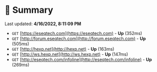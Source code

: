 # 📖 Summary
Last updated: **4/16/2022, 8:11:09 PM**

- `GET` [https://eseqtech.com](https://eseqtech.com) - **Up** (352ms)
- `GET` [http://forum.eseqtech.com](http://forum.eseqtech.com) - **Up** (505ms)
- `GET` [http://hexp.net](http://hexp.net) - **Up** (163ms)
- `GET` [http://ws.hexp.net](http://ws.hexp.net) - **Up** (147ms)
- `GET` [http://eseqtech.com/infoline](http://eseqtech.com/infoline) - **Up** (269ms)
